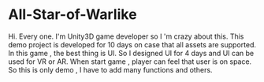 # All-Star-of-Warlike
Hi. Every one. I'm Unity3D game developer so I 'm crazy about this.
This demo project is developed for 10 days on case that all assets are supported.
In this game , the best thing is UI. So I designed UI for 4 days and UI can be used for VR or AR.
When start game , player can feel that user is on space.
So this is only demo , I have to add many functions and others.
